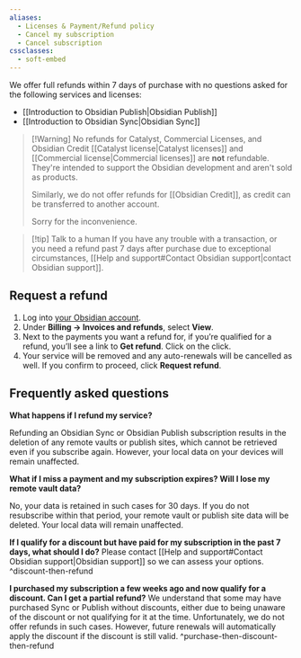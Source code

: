 ```yaml
---
aliases:
  - Licenses & Payment/Refund policy
  - Cancel my subscription
  - Cancel subscription
cssclasses:
  - soft-embed
---
```


We offer full refunds within 7 days of purchase with no questions asked for the following services and licenses:

- [[Introduction to Obsidian Publish|Obsidian Publish]]
- [[Introduction to Obsidian Sync|Obsidian Sync]]


> [!Warning] No refunds for Catalyst, Commercial Licenses, and Obsidian Credit
> [[Catalyst license|Catalyst licenses]] and [[Commercial license|Commercial licenses]] are **not** refundable. They're intended to support the Obsidian development and aren't sold as products.
> 
> Similarly, we do not offer refunds for [[Obsidian Credit]], as credit can be transferred to another account.
> 
> Sorry for the inconvenience.

> [!tip] Talk to a human
> If you have any trouble with a transaction, or you need a refund past 7 days after purchase due to exceptional circumstances, [[Help and support#Contact Obsidian support|contact Obsidian support]].

## Request a refund

1. Log into [your Obsidian account](https://obsidian.md/account/billing).
2. Under **Billing → Invoices and refunds**, select **View**.
3. Next to the payments you want a refund for, if you’re qualified for a refund, you’ll see a link to **Get refund**. Click on the click.
4. Your service will be removed and any auto-renewals will be cancelled as well. If you confirm to proceed, click **Request refund**.

## Frequently asked questions

**What happens if I refund my service?**

Refunding an Obsidian Sync or Obsidian Publish subscription results in the deletion of any remote vaults or publish sites, which cannot be retrieved even if you subscribe again. However, your local data on your devices will remain unaffected.

**What if I miss a payment and my subscription expires? Will I lose my remote vault data?**

No, your data is retained in such cases for 30 days. If you do not resubscribe within that period, your remote vault or publish site data will be deleted. Your local data will remain unaffected.

**If I qualify for a discount but have paid for my subscription in the past 7 days, what should I do?**
Please contact [[Help and support#Contact Obsidian support|Obsidian support]] so we can assess your options.
^discount-then-refund

**I purchased my subscription a few weeks ago and now qualify for a discount. Can I get a partial refund?**
We understand that some may have purchased Sync or Publish without discounts, either due to being unaware of the discount or not qualifying for it at the time. Unfortunately, we do not offer refunds in such cases. However, future renewals will automatically apply the discount if the discount is still valid.
^purchase-then-discount-then-refund